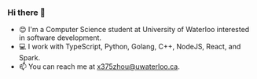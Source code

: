 ### Hi there 👋

- 😊 I'm a Computer Science student at University of Waterloo interested in software development.
- 💻 I work with TypeScript, Python, Golang, C++, NodeJS, React, and Spark.
- 📫 You can reach me at x375zhou@uwaterloo.ca.

